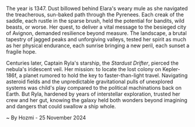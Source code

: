 
The year is 1347.  Dust billowed behind Elara's weary mule as she navigated the treacherous, sun-baked path through the Pyrenees.  Each creak of the saddle, each rustle in the sparse brush, held the potential for bandits, wild beasts, or worse.  Her quest, to deliver a vital message to the besieged city of Avignon, demanded resilience beyond measure.  The landscape, a brutal tapestry of jagged peaks and unforgiving valleys, tested her spirit as much as her physical endurance, each sunrise bringing a new peril, each sunset a fragile hope.

Centuries later, Captain Ryla's starship, the *Stardust Drifter*, pierced the nebula's iridescent veil.  Her mission: to locate the lost colony on Kepler-186f, a planet rumored to hold the key to faster-than-light travel.  Navigating asteroid fields and the unpredictable gravitational pulls of unexplored systems was child's play compared to the political machinations back on Earth.  But Ryla, hardened by years of interstellar exploration, trusted her crew and her gut, knowing the galaxy held both wonders beyond imagining and dangers that could swallow a ship whole.

~ By Hozmi - 25 November 2024

